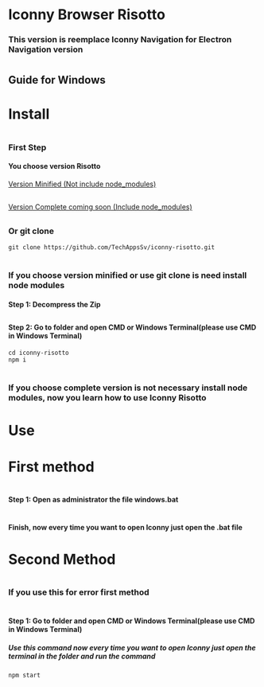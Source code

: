 # Iconny Browser Risotto
### This version is reemplace Iconny Navigation for Electron Navigation version
#
## Guide for Windows
#
# Install
#
### First Step
#### You choose version Risotto
[Version Minified (Not include node_modules)](#)
##
[Version Complete coming soon (Include node_modules)](#)
##
### Or git clone
~~~
git clone https://github.com/TechAppsSv/iconny-risotto.git
~~~
#
##
### If you choose version minified or use git clone is need install node modules
#### Step 1: Decompress the Zip
##
#### Step 2: Go to folder and open CMD or Windows Terminal(please use CMD in Windows Terminal)
~~~
cd iconny-risotto
npm i
~~~
#
##
### If you choose complete version is not necessary install node modules, now you learn how to use Iconny Risotto
#
# Use
#
# First method

#
#### Step 1: Open as administrator the file windows.bat 
#
#### Finish, now every time you want to open Iconny just open the .bat file
#
#
# Second Method
#
### If you use this for  error first method

#
#### Step 1: Go to folder and open CMD or Windows Terminal(please use CMD in Windows Terminal)
##### Use this command now every time you want to open Iconny just open the terminal in the folder and run the command
~~~
npm start
~~~
